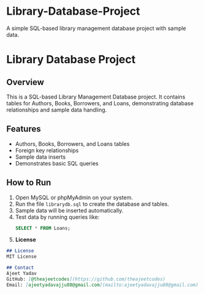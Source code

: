 # Library-Database-Project
A simple SQL-based library management database project with sample data.

# Library Database Project

## Overview
This is a SQL-based Library Management Database project. 
It contains tables for Authors, Books, Borrowers, and Loans, 
demonstrating database relationships and sample data handling.

## Features
- Authors, Books, Borrowers, and Loans tables
- Foreign key relationships
- Sample data inserts
- Demonstrates basic SQL queries

## How to Run
1. Open MySQL or phpMyAdmin on your system.
2. Run the file `librarydb.sql` to create the database and tables.
3. Sample data will be inserted automatically.
4. Test data by running queries like:
   ```sql
   SELECT * FROM Loans;


4. **License**  
```markdown
## License
MIT License

## Contact
Ajeet Yadav  
GitHub: [@theajeetcodes](https://github.com/theajeetcodes)  
Email: [ajeetyadavajju88@gmail.com](mailto:ajeetyadavajju88@gmail.com)




